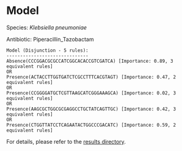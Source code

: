 
# Model

Species: *Klebsiella pneumoniae*

Antibiotic: Piperacillin_Tazobactam

```
Model (Disjunction - 5 rules):
------------------------------
Absence(CCCGGACGCGCCATCGGCACACCGTCGATCA) [Importance: 0.89, 3 equivalent rules]
OR
Presence(ACTACCTTGGTGATCTCGCCTTTCACGTAGT) [Importance: 0.47, 2 equivalent rules]
OR
Presence(CCGGGGATGCTCGTTAAGCATCGGGAAAGCA) [Importance: 0.02, 3 equivalent rules]
OR
Presence(AAGCGCTGGCGCGAGGCCTGCTATCAGTTGC) [Importance: 0.42, 3 equivalent rules]
OR
Presence(CTGGTTATCCTCAGAATACTGGCCCGACATC) [Importance: 0.59, 2 equivalent rules]

```

For details, please refer to the [results directory](../../../../../results/scm_b/klebsiella%20pneumoniae/piperacillin_tazobactam/repeat_4/).

